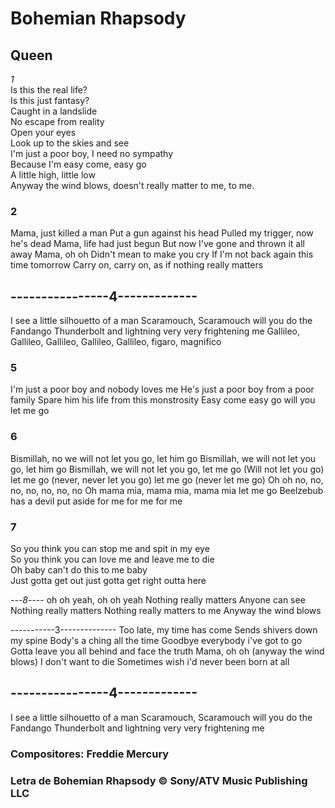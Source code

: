 # Bohemian Rhapsody
## Queen


*1*<br>
Is this the real life?<br>
Is this just fantasy?<br>
Caught in a landslide<br>
No escape from reality<br>
Open your eyes<br>
Look up to the skies and see<br>
I'm just a poor boy, I need no sympathy<br>
Because I'm easy come, easy go<br>
A little high, little low<br>
Anyway the wind blows, doesn't really matter to me, to me.<br>

### 2
Mama, just killed a man
Put a gun against his head
Pulled my trigger, now he's dead
Mama, life had just begun
But now I've gone and thrown it all away
Mama, oh oh 
Didn't mean to make you cry
If I'm not back again this time tomorrow
Carry on, carry on, as if nothing really matters







 ## ----------------4-------------
I see a little silhouetto of a man
Scaramouch, Scaramouch will you do the Fandango
Thunderbolt and lightning very very frightening me
Gallileo, Gallileo, Gallileo, Gallileo, Gallileo, figaro, magnifico

### 5
I'm just a poor boy and nobody loves me
He's just a poor boy from a poor family
Spare him his life from this monstrosity
Easy come easy go will you let me go


### 6
Bismillah, no we will not let you go, let him go
Bismillah, we will not let you go, let him go
Bismillah, we will not let you go, let me go
(Will not let you go) let me go (never, never let you go) let me go (never let me go)
Oh oh no, no, no, no, no, no, no
Oh mama mia, mama mia, mama mia let me go
Beelzebub has a devil put aside for me for me for me


### 7
So you think you can stop me and spit in my eye  
So you think you can love me and leave me to die  
Oh baby can't do this to me baby  
Just gotta get out just gotta get right outta here

---*8*----
oh oh yeah, oh oh yeah
Nothing really matters
Anyone can see
Nothing really matters
Nothing really matters to me
Anyway the wind blows







-----------3--------------
Too late, my time has come 
Sends shivers down my spine
Body's a ching all the time
Goodbye everybody i've got to go
Gotta leave you all behind and face the truth
Mama, oh oh (anyway the wind blows)
I don't want to die
Sometimes wish i'd never been born at all


   ## ----------------4-------------
I see a little silhouetto of a man
Scaramouch, Scaramouch will you do the Fandango
Thunderbolt and lightning very very frightening me

### Compositores: Freddie Mercury
### Letra de Bohemian Rhapsody © Sony/ATV Music Publishing LLC

